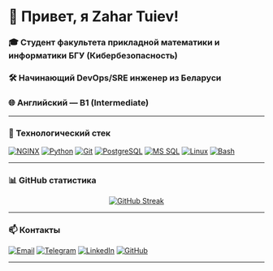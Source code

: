 # 👋 Привет, я Zahar Tuiev!

### 🎓 Студент факультета прикладной математики и информатики БГУ (Кибербезопасность)  
### 🛠 Начинающий DevOps/SRE инженер из Беларуси  
### 🌐 Английский — B1 (Intermediate)
---

### 🔧 Технологический стек

<p align="left">
  <a href="https://www.nginx.com/" target="_blank"><img src="https://img.shields.io/badge/NGINX-009639?style=for-the-badge&logo=nginx&logoColor=white" alt="NGINX"></a>
  <a href="https://www.python.org/" target="_blank"><img src="https://img.shields.io/badge/Python-3776AB?style=for-the-badge&logo=python&logoColor=white" alt="Python"></a>
  <a href="https://git-scm.com/" target="_blank"><img src="https://img.shields.io/badge/Git-F05032?style=for-the-badge&logo=git&logoColor=white" alt="Git"></a>
  <a href="https://www.postgresql.org/" target="_blank"><img src="https://img.shields.io/badge/PostgreSQL-4169E1?style=for-the-badge&logo=postgresql&logoColor=white" alt="PostgreSQL"></a>
  <a href="https://docs.microsoft.com/en-us/sql/ssms/" target="_blank"><img src="https://img.shields.io/badge/SQL%20Server-CC2927?style=for-the-badge&logo=microsoft-sql-server&logoColor=white" alt="MS SQL"></a>
  <a href="https://www.linux.org/" target="_blank"><img src="https://img.shields.io/badge/Linux-FCC624?style=for-the-badge&logo=linux&logoColor=black" alt="Linux"></a>
  <a href="https://www.gnu.org/software/bash/" target="_blank"><img src="https://img.shields.io/badge/Bash-4EAA25?style=for-the-badge&logo=gnu-bash&logoColor=white" alt="Bash"></a>
</p>

---

### 📊 GitHub статистика

<p align="center">
  <a href="https://github.com/ZahariKB">
    <img src="https://github-readme-streak-stats.herokuapp.com/?user=ZahariKB&theme=radical&fire=DD2727&currStreakNum=FFFFFF&sideNums=FFFFFF&sideLabels=FFFFFF&dates=FFFFFF" alt="GitHub Streak"/>
  </a>
</p>

---

### 📫 Контакты

<p align="left">
  <a href="mailto:dencui@mail.ru"><img src="https://img.shields.io/badge/Email-D14836?style=for-the-badge&logo=gmail&logoColor=white" alt="Email"></a>
  <a href="https://t.me/zhrchik"><img src="https://img.shields.io/badge/Telegram-26A5E4?style=for-the-badge&logo=telegram&logoColor=white" alt="Telegram"></a>
  <a href="https://www.linkedin.com/in/zahar-t-7473a835a"><img src="https://img.shields.io/badge/LinkedIn-0077B5?style=for-the-badge&logo=linkedin&logoColor=white" alt="LinkedIn"></a>
  <a href="https://github.com/ZahariKB"><img src="https://img.shields.io/badge/GitHub-181717?style=for-the-badge&logo=github&logoColor=white" alt="GitHub"></a>
</p>

---
